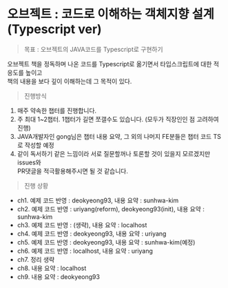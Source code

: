 # 오브젝트 : 코드로 이해하는 객체지향 설계 (Typescript ver)

> 목표 : 오브젝트의 JAVA코드를 Typescript로 구현하기

오브젝트 책을 정독하며 나온 코드를 Typescript로 옮기면서 타입스크립트에 대한 적응도를 높이고<br> 책의 내용을 보다 깊이 이해하는데 그 목적이 있다.

> 진행방식

1. 매주 약속한 챕터를 진행합니다.
2. 주 최대 1~2챕터. 1챕터가 길면 쪼갤수도 있습니다. (모두가 직장인인 점 고려하여 진행)
3. JAVA개발자인 gong님은 챕터 내용 요약, 그 외의 나머지 FE분들은 챕터 코드 TS로 작성할 예정
4. 같이 독서하기 같은 느낌이라 서로 질문할꺼나 토론할 것이 있을지 모르겠지만 issues와<br> PR댓글을 적극활용해주시면 될 것 같습니다.

> 진행 상황

- ch1. 예제 코드 반영 : deokyeong93, 내용 요약 : sunhwa-kim
- ch2. 예제 코드 반영 : uriyang(reform), deokyeong93(init), 내용 요약 : sunhwa-kim
- ch3. 예제 코드 반영 : (생략), 내용 요약 : localhost
- ch4. 예제 코드 반영 : deokyeong93, 내용 요약 : uriyang
- ch5. 예제 코드 반영 : deokyeong93, 내용 요약 : sunhwa-kim(예정)
- ch6. 예제 코드 반영 : localhost, 내용 요약 : uriyang
- ch7. 정리 생략
- ch8. 내용 요약 : localhost
- ch9. 내용 요약 : deokyeong93
